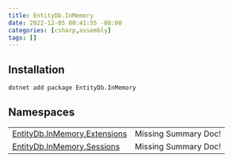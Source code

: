 ```yaml
---
title: EntityDb.InMemory
date: 2022-12-05 00:41:55 -08:00
categories: [csharp,assembly]
tags: []
---
```


## Installation
```sh
dotnet add package EntityDb.InMemory
```
## Namespaces
<table><tr><td><a href='/posts/csharp.namespace.entitydb.inmemory.extensions/'>EntityDb.InMemory.Extensions</a></td><td>Missing Summary Doc!</td></tr><tr><td><a href='/posts/csharp.namespace.entitydb.inmemory.sessions/'>EntityDb.InMemory.Sessions</a></td><td>Missing Summary Doc!</td></tr></table>
